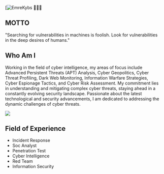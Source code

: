 [![EmreKybs](https://img.shields.io/badge/MadeBy-Emrekybs-red) 🧛🏻‍♀️

## MOTTO
"Searching for vulnerabilities in machines is foolish. Look for vulnerabilities in the deep desires of humans."


## Who Am I
Working in the field of cyber intelligence, my areas of focus include Advanced Persistent Threats (APT) Analysis, Cyber Geopolitics, 
Cyber Threat Profiling, Dark Web Monitoring, Information Warfare Strategies, Cyber Espionage Tactics, and Cyber Risk Assessment. 
My commitment lies in understanding and mitigating complex cyber threats, staying ahead in a constantly evolving security landscape. 
Passionate about the latest technological and security advancements, I am dedicated to addressing the dynamic challenges of cyber threats.

<img src="https://github.com/emrekybs/emrekybs/blob/main/wp.png">

## Field of Experience
* Incident Response
* Soc Analyst
* Penetration Test
* Cyber Intelligence
* Red Team
* Information Security
